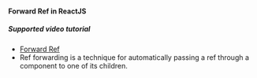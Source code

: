 #### Forward Ref in ReactJS

##### Supported video tutorial
 - [Forward Ref](https://www.youtube.com/watch?v=RLWniwmfdq4&list=PLC3y8-rFHvwgg3vaYJgHGnModB54rxOk3&index=31&t=0s)
 - Ref forwarding is a technique for automatically passing a ref through a component to one of its children.